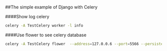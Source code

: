 ##The simple example of Django with Celery

####Show log celery

```sh
celery -A TestCelery worker -l info
```

####Use flower to see celery database
```sh
celery -A TestCelery flower  --address=127.0.0.6 --port=5566 --persistent=True --db=flower.db
```